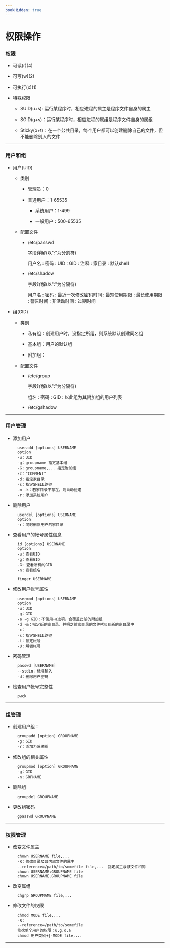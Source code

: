 ```yaml
---
bookHidden: true
---
```


# 权限操作

### 权限

* 可读(r)(4)

* 可写(w)(2)

* 可执行(x)(1)

* 特殊权限

    * SUID(u+s): 运行某程序时，相应进程的属主是程序文件自身的属主

    * SGID(g+s)：运行某程序时，相应进程的属组是程序文件自身的属组

    * Sticky(o+t)：在一个公共目录，每个用户都可以创建删除自己的文件，但不能删除别人的文件

***

### 用户和组

* 用户(UID)

    * 类别

        * 管理员：0

        * 普通用户：1-65535

          * 系统用户：1-499

          * 一般用户：500-65535

    * 配置文件

        * /etc/passwd

          字段详解(以":"为分割符)
          
          用户名 : 密码 : UID : GID : 注释 : 家目录 : 默认shell

        * /etc/shadow

          字段详解(以":"为分隔符)

          用户名 : 密码 : 最近一次修改密码时间 : 最短使用期限 : 最长使用期限 : 警告时间 : 非活动时间 : 过期时间 

* 组(GID)

    * 类别

        * 私有组：创建用户时，没指定所组，则系统默认创建同名组

        * 基本组：用户的默认组

        * 附加组：

    * 配置文件

        * /etc/group
        
          字段详解(以":"为分隔符)

          组名 : 密码 : GID : 以此组为其附加组的用户列表

        * /etc/gshadow

***

### 用户管理

* 添加用户

        useradd [options] USERNAME
        option
        -u：UID
        -g：groupname 指定基本组
        -G：groupname,... 指定附加组
        -c："COMMENT"
        -d：指定家目录
        -s：指定SHELL路径
        -m -k：若家目录不存在，则自动创建
        -r：添加系统用户

* 删除用户

        userdel [options] USERNAME
        option
        -r：同时删除用户的家目录

* 查看用户的帐号属性信息

        id [options] USERNAME
        option
        -u：查看UID
        -g：查看GID
        -G: 查看所有的GID
        -n：查看组名
                                                                                          
        finger USERNAME


* 修改用户帐号属性

        usermod [options] USERNAME
        option
        -u：UID
        -g：GID
        -a -g GID：不使用-a选项，会覆盖此前的附加组
        -d -m：指定新的家目录，并把之前家目录的文件拷贝到新的家目录中
        -c：
        -s：指定SHELL路径
        -L：锁定帐号
        -U：解锁帐号

* 密码管理

        passwd [USERNAME]
        --stdin：标准输入
        -d：删除用户密码

* 检查用户帐号完整性

        pwck

***

### 组管理

* 创建用户组：

        groupadd [option] GROUPNAME
        -g：GID
        -r：添加为系统组                                                                                                                                                                                

* 修改组的相关属性

        groupmod [option] GROUPNAME
        -g：GID
        -n：GRPNAME

* 删除组

        groupdel GROUPNAME                                                                                                                                                                                            

* 更改组密码

        gpasswd GROUPNAME

***

### 权限管理

* 改变文件属主

        chown USERNAME file,...
        -R：修改目录及其内部文件的属主
        --reference=/path/to/somefile file,...  指定属主与该文件相同
        chown USERNAME:GROUPNAME file 
        chown USERNAME.GROUPNAME file

* 改变属组

        chgrp GROUPNAME file,...

* 修改文件的权限

        chmod MODE file,...
        -R：
        --reference=/path/to/somefile
        修改单个用户的权限：u,g,o,a
        chmod 用户类别+|-MODE file,...

***
